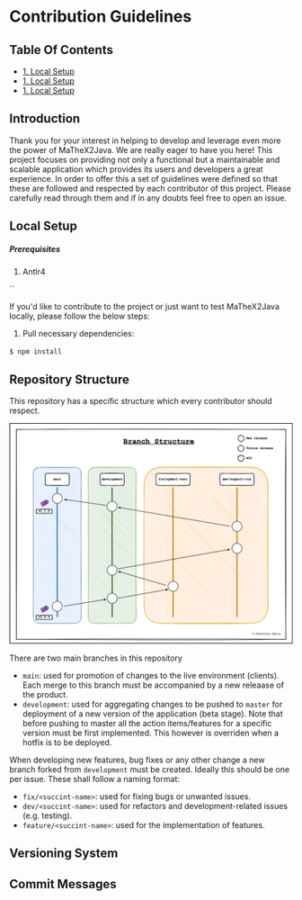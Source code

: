 # Contribution Guidelines

## Table Of Contents

- [1. Local Setup]()
- [1. Local Setup]()
- [1. Local Setup]()

## Introduction

Thank you for your interest in helping to develop and leverage even more the power of MaTheX2Java. We are really eager to have you here! This project focuses on providing not only a functional but a maintainable and scalable application which provides its users and developers a great experience. In order to offer this a set of guidelines were defined so that these are followed and respected by each contributor of this project. Please carefully read through them and if in any doubts feel free to open an issue.

## Local Setup

##### Prerequisites

1. Antlr4

``

If you'd like to contribute to the project or just want to test MaTheX2Java locally, please follow the below steps:

1. Pull necessary dependencies:

`$ npm install`

## Repository Structure

This repository has a specific structure which every contributor should respect. 

![](./docs/images/branchStructure.png)

There are two main branches in this repository

- `main`: used for promotion of changes to the live environment (clients). Each merge to this branch must be accompanied by a new releaase of the product.
- `development`: used for aggregating changes to be pushed to `master` for deployment of a new version of the application (beta stage). Note that before pushing to master all the action items/features for a specific version must be first implemented. This however is overriden when a hotfix is to be deployed.

When developing new features, bug fixes or any other change a new branch forked from `development` must be created. Ideally this should be one per issue.
These shall follow a naming format:

- `fix/<succint-name>`: used for fixing bugs or unwanted issues.
- `dev/<succint-name>`: used for refactors and development-related issues (e.g. testing).
- `feature/<succint-name>`: used for the implementation of features.


## Versioning System


## Commit Messages